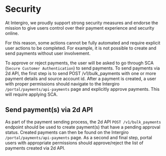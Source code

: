 
# Security

At Intergiro, we proudly support strong security measures and endorse the mission to give users control over their payment experience and security online.

For this reason, some actions cannot be fully automated and require explicit user actions to be completed. For example, it is not possible to create and send payments without user involvement.

To approve or reject payments, the user will be asked to go through SCA (`Secure Customer Authentication`) to send payments. To send payments via 2d API, the first step is to send POST /v1/bulk_payments with one or more payment details and source account id. After a payment is created, a user with proper permissions should navigate to the Intergiro `/portal/payments/api-payments` page and explicitly approve payments. This will require applying SCA.

## Send payment(s) via 2d API

As part of the payment sending process, the 2d API `POST /v1/bulk_payments` endpoint should be used to create payment(s) that have a pending approval status. Created payments can then be found on the Intergiro `/portal/payments/api-payments` page. As a second and final step, portal users with appropriate permissions should approve/reject the list of payments created via 2d API.
